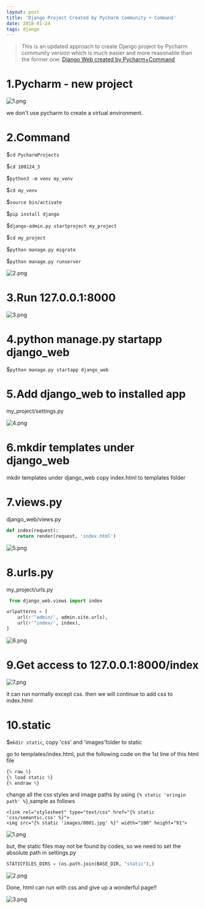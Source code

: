 ```yaml
---
layout: post
title: 'Django Project Created by Pycharm Community + Command'
date: 2018-01-24
tags: django
---
```

> This is an updated approach to create Django project by Pycharm community version which is much easier and more reasonable than the former one: [ Django Web created by Pycharm+Command](http://davidkor.logdown.com/posts/4716406)


# 1.Pycharm - new project

![1.png](http://user-image.logdown.io/user/42937/blog/39533/post/5298745/jRV2IJYmSQqJb9zZEICB_1.png)

we don't use pycharm to create a virtual environment.

# 2.Command
$```cd PycharmProjects```

$```cd 180124_3```

$```python3 -m venv my_venv```

$```cd my_venv```

$```source bin/activate```

$```pip install django```

$```django-admin.py startproject my_project```

$```cd my_project```

$```python manage.py migrate```

$```python manage.py runserver```

![2.png](http://user-image.logdown.io/user/42937/blog/39533/post/5298745/53qZkHTJ2SBSr8BvquAg_2.png)

# 3.Run 127.0.0.1:8000

![3.png](http://user-image.logdown.io/user/42937/blog/39533/post/5298745/PvTmLclmRU2j92agJ1KR_3.png)

# 4.python manage.py startapp django_web
$```python manage.py startapp django_web```

# 5.Add django_web to installed app

my_project/settings.py

![4.png](http://user-image.logdown.io/user/42937/blog/39533/post/5298745/JdT46TmIQPWt6dP2Jtsi_4.png)

# 6.mkdir templates under django_web

mkdir templates under django_web
copy index.html to templates folder

# 7.views.py

django_web/views.py

```python
def index(request):
    return render(request, 'index.html')
```

![5.png](http://user-image.logdown.io/user/42937/blog/39533/post/5298745/LoRWZnGeTSit0iaefvQA_5.png)

# 8.urls.py
 my_project/urls.py

```python
 from django_web.views import index

urlpatterns = [
    url(r'^admin/', admin.site.urls),
    url(r'^index/', index),
]
```

![6.png](http://user-image.logdown.io/user/42937/blog/39533/post/5298745/C3eO5JciS5GDhuzIxuFK_6.png)

# 9.Get access to 127.0.0.1:8000/index

![7.png](http://user-image.logdown.io/user/42937/blog/39533/post/5298745/Z08OaWjpTt2qK3CYwr34_7.png)

it can run normally except css. then we will continue to add css to index.html

# 10.static
$```mkdir static```,  copy 'css' and 'images'folder to static

go to templates/index.html, put the following code on the 1st line of this html file
```python
{% raw %}
{% load static %}
{% endraw %}
```
change all the css styles and image paths by using ```{% static 'oringin path' %}```,sample as follows

```
<link rel="stylesheet" type="text/css" href="{% static 'css/semantic.css' %}">
<img src="{% static 'images/0001.jpg' %}" width="100" height="91">
```

![1.png](http://user-image.logdown.io/user/42937/blog/39533/post/5298745/L90aIjAHSrGWwzv7U2YX_1.png)

but, the static files may not be found by codes, so we need to set the absolute path in settings.py
```python
STATICFILES_DIRS = (os.path.join(BASE_DIR, "static"),)
```

![2.png](http://user-image.logdown.io/user/42937/blog/39533/post/5298745/zSW8jhhR0mNfUcmOJrYR_2.png)

Done, html can run with css and give up a wonderful page!!

![3.png](http://user-image.logdown.io/user/42937/blog/39533/post/5298745/zrK26yiTKiYOeuLKod5A_3.png)
